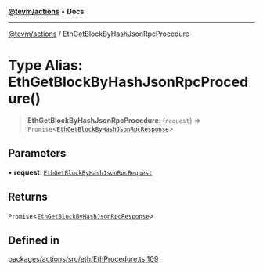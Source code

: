 [**@tevm/actions**](../README.md) • **Docs**

***

[@tevm/actions](../globals.md) / EthGetBlockByHashJsonRpcProcedure

# Type Alias: EthGetBlockByHashJsonRpcProcedure()

> **EthGetBlockByHashJsonRpcProcedure**: (`request`) => `Promise`\<[`EthGetBlockByHashJsonRpcResponse`](EthGetBlockByHashJsonRpcResponse.md)\>

## Parameters

• **request**: [`EthGetBlockByHashJsonRpcRequest`](EthGetBlockByHashJsonRpcRequest.md)

## Returns

`Promise`\<[`EthGetBlockByHashJsonRpcResponse`](EthGetBlockByHashJsonRpcResponse.md)\>

## Defined in

[packages/actions/src/eth/EthProcedure.ts:109](https://github.com/evmts/tevm-monorepo/blob/main/packages/actions/src/eth/EthProcedure.ts#L109)
